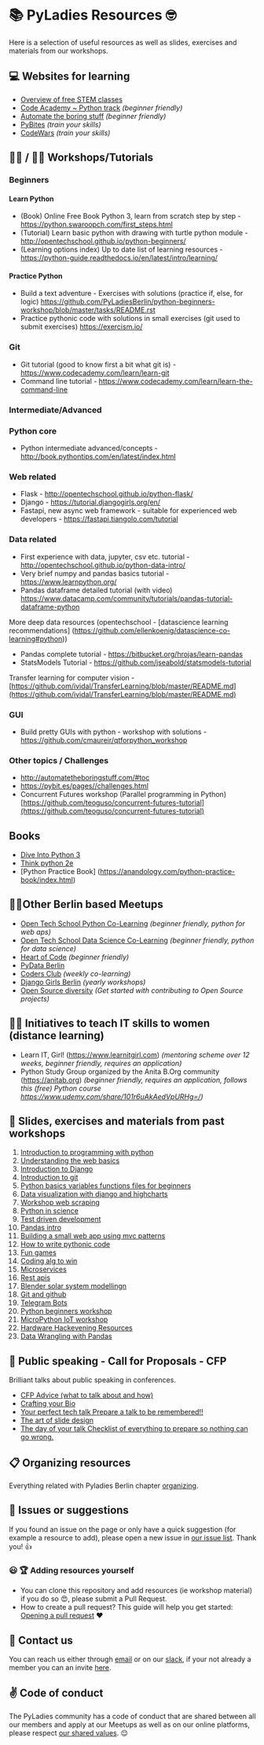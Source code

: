 # 📚 PyLadies Resources 🤓

Here is a selection of useful resources as well as slides, exercises and materials from our workshops.

## :computer: Websites for learning
* [Overview of free STEM classes](https://www.thesimpledollar.com/stem-free-computer-science-classes/)
* [Code Academy ~ Python track](https://www.codecademy.com/catalog/language/python) *(beginner friendly)*
* [Automate the boring stuff](https://automatetheboringstuff.com/) *(beginner friendly)*
* [PyBites](https://pybit.es/pages//challenges.html) *(train your skills)*
* [CodeWars](https://www.codewars.com/dashboard) *(train your skills)*

## 👩‍💻 /  👨‍💻 Workshops/Tutorials
### Beginners
#### Learn Python
* (Book) Online Free Book Python 3, learn from scratch step by step - https://python.swaroopch.com/first_steps.html
* (Tutorial) Learn basic python with drawing with turtle python module - http://opentechschool.github.io/python-beginners/
* (Learning options index) Up to date list of learning resources - https://python-guide.readthedocs.io/en/latest/intro/learning/

#### Practice Python
* Build a text adventure - Exercises with solutions (practice if, else, for logic) https://github.com/PyLadiesBerlin/python-beginners-workshop/blob/master/tasks/README.rst
* Practice pythonic code with solutions in small exercises (git used to submit exercises)  https://exercism.io/

### Git
* Git tutorial (good to know first a bit what git is) - https://www.codecademy.com/learn/learn-git
* Command line tutorial - https://www.codecademy.com/learn/learn-the-command-line

### Intermediate/Advanced

### Python core
* Python intermediate advanced/concepts - http://book.pythontips.com/en/latest/index.html

### Web related
- Flask - http://opentechschool.github.io/python-flask/
- Django - https://tutorial.djangogirls.org/en/
- Fastapi, new async web framework - suitable for experienced web developers - https://fastapi.tiangolo.com/tutorial

### Data related
- First experience with data, jupyter, csv etc. tutorial - http://opentechschool.github.io/python-data-intro/
- Very brief numpy and pandas basics tutorial - https://www.learnpython.org/
- Pandas dataframe detailed tutorial (with video) https://www.datacamp.com/community/tutorials/pandas-tutorial-dataframe-python

More deep data resources (opentechschool - [datascience learning recommendations] (https://github.com/ellenkoenig/datascience-co-learning#python))
- Pandas complete tutorial - https://bitbucket.org/hrojas/learn-pandas
- StatsModels Tutorial - https://github.com/jseabold/statsmodels-tutorial

Transfer learning for computer vision - [https://github.com/ividal/TransferLearning/blob/master/README.md](https://github.com/ividal/TransferLearning/blob/master/README.md)

### GUI
- Build pretty GUIs with python - workshop with solutions - https://github.com/cmaureir/qtforpython_workshop

### Other topics / Challenges
- http://automatetheboringstuff.com/#toc
- https://pybit.es/pages//challenges.html
- Concurrent Futures workshop (Parallel programming in Python) [https://github.com/teoguso/concurrent-futures-tutorial](https://github.com/teoguso/concurrent-futures-tutorial)

## Books
- [Dive Into Python 3](https://diveintopython3.problemsolving.io/)
- [Think python 2e](https://greenteapress.com/wp/think-python-2e/)
- [Python Practice Book] (https://anandology.com/python-practice-book/index.html)

## 👩‍💻Other Berlin based Meetups
- [Open Tech School Python Co-Learning](https://www.meetup.com/opentechschool-berlin/) *(beginner friendly, python for web aps)*
- [Open Tech School Data Science Co-Learning](https://www.meetup.com/opentechschool-berlin/) *(beginner friendly, python for data science)*
- [Heart of Code](http://heartofcode.org/) *(beginner friendly)*
- [PyData Berlin](https://www.meetup.com/PyData-Berlin/)
- [Coders Club](https://www.facebook.com/groups/1968788209862149/?multi_permalinks=2151482021592766&notif_id=1535578255867282&notif_t=group_activity) *(weekly co-learning)*
- [Django Girls Berlin](https://djangogirls.org/berlin/) *(yearly workshops)*
- [Open Source diversity](https://opensourcediversity.org/#) *(Get started with contributing to Open Source projects)*

## 👩‍💻 Initiatives to teach IT skills to women (distance learning)
- Learn IT, Girl! (https://www.learnitgirl.com) *(mentoring scheme over 12 weeks, beginner friendly, requires an application)*
- Python Study Group organized by the Anita B.Org community (https://anitab.org) *(beginner friendly, requires an application, follows this (free) Python course https://www.udemy.com/share/101r6uAkAedVpURHg=/)*

## 💾 Slides, exercises and materials from past workshops 

1. [Introduction to programming with python](https://github.com/PyLadiesBerlin/resources/tree/master/workshops/1_introduction_to_programming_with_python)
2. [Understanding the web basics](https://github.com/PyLadiesBerlin/resources/tree/master/workshops/2_understanding_the_web_basics)
3. [Introduction to Django](https://github.com/PyLadiesBerlin/resources/tree/master/workshops/3_introduction_to_django)
4. [Introduction to git](https://github.com/PyLadiesBerlin/resources/tree/master/workshops/4_introduction_to_git)
5. [Python basics variables functions files for beginners](https://github.com/PyLadiesBerlin/resources/tree/master/workshops/5_python_basics_variables_functions_files_for_beginners)
6. [Data visualization with django and highcharts](https://github.com/PyLadiesBerlin/resources/tree/master/workshops/6_data_visualization_with_django_and_highcharts)
7. [Workshop web scraping](https://github.com/PyLadiesBerlin/resources/tree/master/workshops/7_workshop_web_scraping)
8. [Python in science](https://github.com/PyLadiesBerlin/resources/tree/master/workshops/8_python_in_science)
9. [Test driven development](https://github.com/PyLadiesBerlin/resources/tree/master/workshops/9_test_driven_development)
10. [Pandas intro](https://github.com/PyLadiesBerlin/resources/tree/master/workshops/10_pandas_intro)
11. [Building a small web app using mvc patterns](https://github.com/PyLadiesBerlin/resources/tree/master/workshops/11_building_a_small_web_app_using_mvc_patterns)
12. [How to write pythonic code](https://github.com/PyLadiesBerlin/resources/tree/master/workshops/12_how_to_write_pythonic_code)
13. [Fun games](https://github.com/PyLadiesBerlin/resources/tree/master/workshops/13_fun_games)
14. [Coding alg to win](https://github.com/PyLadiesBerlin/resources/tree/master/workshops/14_coding_alg_to_win)
15. [Microservices](https://github.com/PyLadiesBerlin/resources/tree/master/workshops/15_microservices)
16. [Rest apis](https://github.com/PyLadiesBerlin/resources/tree/master/workshops/16_rest_apis)
17. [Blender solar system modellingn](https://github.com/PyLadiesBerlin/resources/tree/master/workshops/17_blender_solar_system_modelling)
18. [Git and github](https://github.com/PyLadiesBerlin/resources/tree/master/workshops/18_git_and_github)
19. [Telegram Bots](https://github.com/PyLadiesBerlin/resources/tree/master/workshops/19_Telegram_Bots)
20. [Python beginners workshop](https://github.com/PyLadiesBerlin/resources/tree/master/workshops/20_python_beginners_workshop)
21. [MicroPython IoT workshop](https://github.com/PyLadiesBerlin/resources/tree/master/workshops/21_Micro_Python_IoT_Workshop)
22. [Hardware Hackevening Resources](https://github.com/PyLadiesBerlin/resources/tree/master/workshops/22_Hardware_hack_evening)
23. [Data Wrangling with Pandas](https://github.com/PyLadiesBerlin/resources/tree/master/workshops/23_Data_Wrangling_Pandas)

## :microphone: Public speaking - Call for Proposals - CFP
Brilliant talks about public speaking in conferences.

 - [CFP Advice (what to talk about and how)](https://www.youtube.com/watch?v=lHIHgauh000)
 - [Crafting your Bio](https://www.youtube.com/watch?v=GPPnvXlVj7w)
 - [Your perfect tech talk Prepare a talk to be remembered!!](https://www.youtube.com/watch?v=AzVr_nsKoZs)
 - [The art of slide design](https://www.youtube.com/watch?v=e5gwEvQah-s)
 - [The day of your talk Checklist of everything to prepare so nothing can go wrong.](https://www.youtube.com/watch?v=m2j6-pjfvuo)

## :clipboard: Organizing resources

Everything related with Pyladies Berlin chapter [organizing](organizing).


## 🐛 Issues or suggestions

If you found an issue on the page or only have a quick suggestion (for example a resource to add), please open a new issue in [our issue list](https://github.com/PyLadiesBerlin/resources/issues). Thank you! 👍


### :smiley: :trophy: Adding resources yourself

- You can clone this repository and add resources (ie workshop material) if you do so :heart_eyes:, please submit a Pull
Request.
- How to create a pull request? This guide will help you get started: [Opening a pull request](https://opensource.guide/how-to-contribute/#opening-a-pull-request) :heart:


## :satellite: Contact us

You can reach us either through [email](berlinpyladies@gmail.com) or on our [slack](https://pyladies-berlin.slack.com), if your not already a member you can an invite [here](https://pyladies-berlin.herokuapp.com/).


## :v: Code of conduct

The PyLadies community has a code of conduct that are shared between all our members and apply at our Meetups as well as on our online platforms, please respect [our shared values](http://www.pyladies.com/CodeOfConduct/). :relieved:
